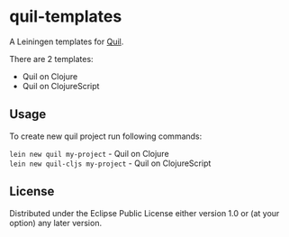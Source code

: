 # quil-templates

A Leiningen templates for [Quil](https://github.com/quil/quil).

There are 2 templates:

* Quil on Clojure
* Quil on ClojureScript

## Usage

To create new quil project run following commands:

`lein new quil my-project` - Quil on Clojure  
`lein new quil-cljs my-project` - Quil on ClojureScript

## License

Distributed under the Eclipse Public License either version 1.0 or (at
your option) any later version.
